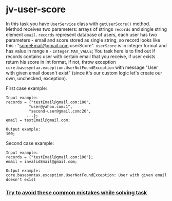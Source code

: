 # jv-user-score

In this task you have `UserService` class with `getUserScore()` method.
Method receives two parameters: arrays of strings `records` and single string element
`email`. `records` represent database of users, each user has two parameters - 
email and score stored as single string, so record looks like this : "someEmail@gmail.com:userScore". 
`userScore` is in integer format and has value in range `0` - `Integer.MAX_VALUE`;
You task here is to find out if records contains user with certain email that you 
receive, if user exists return his score in int format, if not, throw exception 
`core.basesyntax.exception.UserNotFoundException` with message "User with given email doesn't exist"
(since it's our custom logic let's create our own, unchecked, exception).
 
 
First case example:
 ```
Input example:
records = {"testEmail@gmail.com:100",
           "user@yahoo.com:1",
           "second-user@gmail.com:20", 
          ...};
email = testEmail@gmail.com;
```

 ```
 Output example:
100;
```

Second case example:
 ```
Input example:
records = {"testEmail@gmail.com:100"};
email = invalidEmail@gmail.com;
```
 ```
Output example:  
core.basesyntax.exception.UserNotFoundException: User with given email doesn't exist
```

### [Try to avoid these common mistakes while solving task](https://mate-academy.github.io/jv-program-common-mistakes/java-core/exceptions/user-score)
